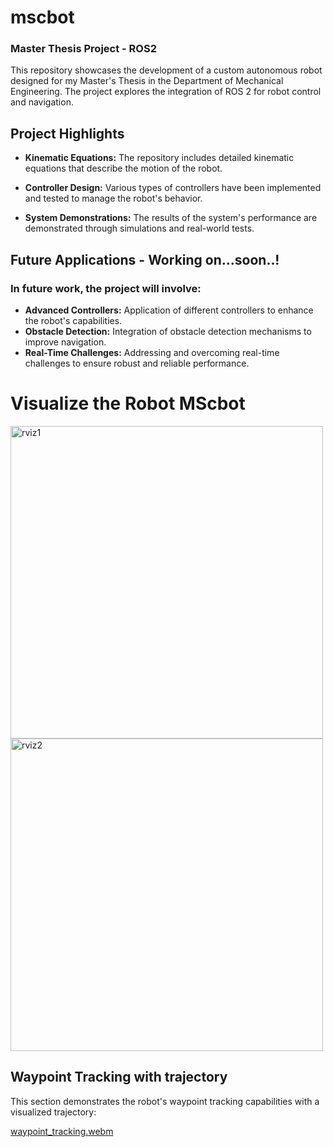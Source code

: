 # mscbot

### Master Thesis Project - ROS2


This repository showcases the development of a custom autonomous robot designed for my Master's Thesis in the Department of Mechanical Engineering. The project explores the integration of ROS 2 for robot control and navigation.

## Project Highlights

- **Kinematic Equations:** The repository includes detailed kinematic equations that describe the motion of the robot.

- **Controller Design:** Various types of controllers have been implemented and tested to manage the robot's behavior.

- **System Demonstrations:** The results of the system's performance are demonstrated through simulations and real-world tests.

## Future Applications - Working on...soon..!

### In future work, the project will involve:

- **Advanced Controllers:** Application of different controllers to enhance the robot's capabilities.
- **Obstacle Detection:** Integration of obstacle detection mechanisms to improve navigation.
- **Real-Time Challenges:** Addressing and overcoming real-time challenges to ensure robust and reliable performance.


# Visualize the Robot MScbot
<img src="https://github.com/user-attachments/assets/4ee2f732-f270-4d5e-bf65-53ee119e3113" alt="rviz1" width="500"/>
<img src="https://github.com/user-attachments/assets/57a68e14-0015-46fe-92f2-ccecdd2d09bd" alt="rviz2" width="500"/>

## Waypoint Tracking with trajectory

This section demonstrates the robot's waypoint tracking capabilities with a visualized trajectory:

[waypoint_tracking.webm](https://github.com/user-attachments/assets/510e772b-0590-4a75-a9ef-f69deea84b01)

